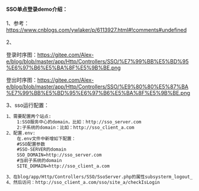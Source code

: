 #### SSO单点登录demo介绍：

1、参考：https://www.cnblogs.com/ywlaker/p/6113927.html#!comments#undefined

2、

登录时序图：https://gitee.com/Alex-e/blog/blob/master/app/Http/Controllers/SSO/%E7%99%BB%E5%BD%95%E6%97%B6%E5%BA%8F%E5%9B%BE.png

登出时序图：https://gitee.com/Alex-e/blog/blob/master/app/Http/Controllers/SSO/%E9%80%80%E5%87%BA%E7%99%BB%E5%BD%95%E6%97%B6%E5%BA%8F%E5%9B%BE.png

3、sso运行配置：

```html
1、需要配置两个站点:
	1:SSO服务中心的domain，比如：http://sso_server.com
	2:子系统的domain：比如：http://sso_client_a.com
2、配置.env:
	在.env文件中新增如下配置：
	#SSO配置参数
    #SSO-SERVER的domain
    SSO_DOMAIN=http://sso_server.com
    #当前子系统的domain
    SITE_DOMAIN=http://sso_client_a.com

3、在blog/app/Http/Controllers/SSO/SsoServer.php的属性subsysterm_logout_url中修改为你的子系统的退出登录的接口地址
4、然后访问：http://sso_client_a.com/sso/site_a/checkIsLogin 
```

